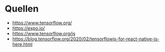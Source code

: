 # Quellen

- https://www.tensorflow.org/
- https://expo.io/
- https://www.tensorflow.org/js
- https://blog.tensorflow.org/2020/02/tensorflowjs-for-react-native-is-here.html
